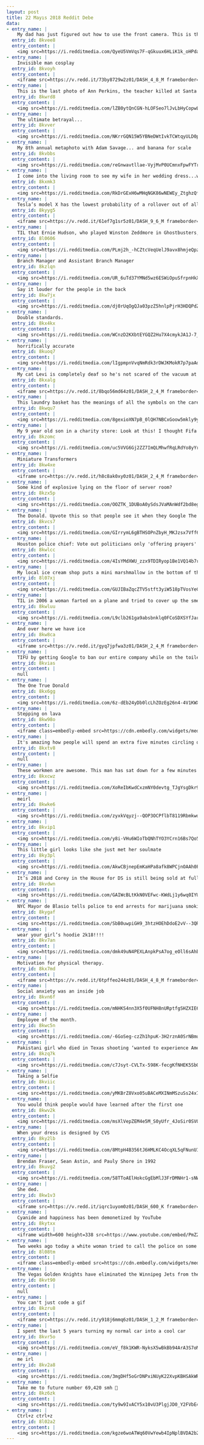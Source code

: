 ```yaml
---
layout: post
title: 22 Mayıs 2018 Reddit Debe
data:
- entry_name: |
    My dad has just figured out how to use the front camera. This is the first picture he sent.
  entry_id: 8kvee8
  entry_content: |
    <img src=https://i.redditmedia.com/QyeU5VmVqs7F-qGkuux6HLiK1k_oHPdap1KT9t8JJpk.jpg?s=d98be7e0da1443f45d2db1de8c574b84 frameborder=0>
- entry_name: |
    Invisible man cosplay
  entry_id: 8kvoyh
  entry_content: |
    <iframe src=https://v.redd.it/73by8729w2z01/DASH_4_8_M frameborder=0></iframe>
- entry_name: |
    This is the last photo of Ann Perkins, the teacher killed at Santa Fe HS. Taken when she came into my friend’s work to get a free gelato for Teacher’s Appreciation Week.
  entry_id: 8kwrd8
  entry_content: |
    <img src=https://i.redditmedia.com/lZB0ytQnCGN-hLOFSeo7lJvLbHyCopwL6gCa3HhfTk4.jpg?s=f072783a0c30b9e60669bb8516e50b0a frameborder=0>
- entry_name: |
    The ultimate betrayal...
  entry_id: 8kvver
  entry_content: |
    <img src=https://i.redditmedia.com/NKrrGQN15W5YBNeDWtIvkTCWtqyULD0pIB81XsV5MtA.jpg?s=4053466ac54e56ef87ca9e2de84e16dc frameborder=0>
- entry_name: |
    My 8th annual metaphoto with Adam Savage... and banana for scale
  entry_id: 8kvbbs
  entry_content: |
    <img src=https://i.redditmedia.com/reGnwavtllae-VyjMvP0UCmnxFpwFYTrGT3qxv1xBL8.jpg?s=66f83f7f88376ecaaa608c8f10e20465 frameborder=0>
- entry_name: |
    I come into the living room to see my wife in her wedding dress...watching the royal wedding.
  entry_id: 8kxmk3
  entry_content: |
    <img src=https://i.redditmedia.com/RkDrGExH6wMHqNGK86wNEWEy_ZtghzQfkBl-OqQXQfA.jpg?s=2cc42b1bdec2ef30b56f0bf882370fa0 frameborder=0>
- entry_name: |
    Tesla’s model X has the lowest probability of a rollover out of all other SUVs
  entry_id: 8kyyg5
  entry_content: |
    <iframe src=https://v.redd.it/61ef7g1sr5z01/DASH_9_6_M frameborder=0></iframe>
- entry_name: |
    TIL that Ernie Hudson, who played Winston Zeddmore in Ghostbusters, auditioned for the same charracter in the animated series two years later, but didnt get the part because they didn't think he sounded enough like Winston from the movie.
  entry_id: 8l0606
  entry_content: |
    <img src=https://i.redditmedia.com/PLmj2h_-hCZtcVeqUelJ9avx8hmjeQpzE0dwJDwss4k.jpg?s=6a8ce269e06e4ec5523e13597b9bb5e8 frameborder=0>
- entry_name: |
    Branch Manager and Assistant Branch Manager
  entry_id: 8kzlqn
  entry_content: |
    <img src=https://i.redditmedia.com/UR_6uTd37YMNd5wz6ESWiOpuSfrpnHkXm7TY2WTsQgg.jpg?s=9be2173815b8845d98f1166b8c7a2c62 frameborder=0>
- entry_name: |
    Say it louder for the people in the back
  entry_id: 8kw7jx
  entry_content: |
    <img src=https://i.redditmedia.com/dj0rUqOgQJa03pzZ5hnlpPjrH3HDQPdZHXl-yBkL8-A.jpg?s=b6099d0c3518c68ccb3584b37c511933 frameborder=0>
- entry_name: |
    Double standards.
  entry_id: 8kx4kx
  entry_content: |
    <img src=https://i.redditmedia.com/WCnzD2KXbtEYGQZ2Hu7X4cmykJA1J-7_5f7qtIg2M0c.jpg?s=f975a5204044c051c0af34ff6036d90b frameborder=0>
- entry_name: |
    horrifically accurate
  entry_id: 8kuoq7
  entry_content: |
    <img src=https://i.redditmedia.com/lIgpmpnVvqNmRdk3rDWJKMokR7p7paAdK8_PA9kVtHg.jpg?s=3f4f675d4e1ce8874e436ff81cafd11e frameborder=0>
- entry_name: |
    My cat Levi is completely deaf so he's not scared of the vacuum at all, this is how we groom him!
  entry_id: 8kxalg
  entry_content: |
    <iframe src=https://v.redd.it/8bqo56md64z01/DASH_2_4_M frameborder=0></iframe>
- entry_name: |
    This laundry basket has the meanings of all the symbols on the care label
  entry_id: 8kwqu7
  entry_content: |
    <img src=https://i.redditmedia.com/8gexioXN7pB_0lQH7NBCxGoow5mkly9y0g9TkKbao0Q.jpg?s=263ad2fe605355db72dda2ba9f5b546a frameborder=0>
- entry_name: |
    My 9 year old son in a charity store: Look at this! I thought Fifa only went up to 18!
  entry_id: 8kzomc
  entry_content: |
    <img src=https://i.redditmedia.com/uc5VVG6Gj2ZZ7ImQLMhwfRqLRdYo8yYr1Uv9Rmb0MgI.jpg?s=7b49f8d4eaf3c4296f8208bc7b62fbad frameborder=0>
- entry_name: |
    Miniature Transformers
  entry_id: 8kw4xe
  entry_content: |
    <iframe src=https://v.redd.it/h8c8ak0xy0z01/DASH_2_4_M frameborder=0></iframe>
- entry_name: |
    Some kind of explosive lying on the floor of server room?
  entry_id: 8kzx5p
  entry_content: |
    <img src=https://i.redditmedia.com/OOZTK_1DUBoA0ySdsJVaMAnWdf2bd8eg2vUfloKGQUI.jpg?s=d22f66bfaee038cf5aa31c56bc54e96e frameborder=0>
- entry_name: |
    The Donald. Upvote this so that people see it when they Google The Donald.
  entry_id: 8kvcs7
  entry_content: |
    <img src=https://i.redditmedia.com/GIrrymL6gBTHSOPnZbyH_MKJzsx7Vff6j2lisAFduno.jpg?s=7952a48cde23cb1065564b68785f5d5a frameborder=0>
- entry_name: |
    Houston police chief: Vote out politicians only 'offering prayers' after shootings
  entry_id: 8kwlcc
  entry_content: |
    <img src=https://i.redditmedia.com/4IsYMdXWU_zzx9TDIRyop1Be1VQ14b7rYeImtvMPUaI.jpg?s=ed96750d7845c7055fe7ea4f556e8044 frameborder=0>
- entry_name: |
    My local ice cream shop puts a mini marshmallow in the bottom of their waffle cones to prevent leakage.
  entry_id: 8l07xj
  entry_content: |
    <img src=https://i.redditmedia.com/GUJIBaZqcZTV5stft3yiW518pTVosYeC5PHkeiIVm9I.jpg?s=1e31febcac00157896770b4dc9f9bcd4 frameborder=0>
- entry_name: |
    TIL in 2006 a woman farted on a plane and tried to cover up the smell by lighting matches. When passengers alerted crew they could smell burning the flight made an emergency landing and the FBI were called in to conduct an investigation
  entry_id: 8kwluu
  entry_content: |
    <img src=https://i.redditmedia.com/L9clb261ga9absbnklq0FCoSDXSYfJarh9Z9tKMWNtI.jpg?s=34dd2039eacad4f4a841fe3860979ec1 frameborder=0>
- entry_name: |
    And over here we have ice
  entry_id: 8kw8ca
  entry_content: |
    <iframe src=https://v.redd.it/gyq7jpfwa3z01/DASH_2_4_M frameborder=0></iframe>
- entry_name: |
    TIFU by getting Google to ban our entire company while on the toilet
  entry_id: 8kvias
  entry_content: |
    null
- entry_name: |
    The One True Donald
  entry_id: 8kx6gg
  entry_content: |
    <img src=https://i.redditmedia.com/6z-dEb24yDb0lcLhZOzEg26n4-4V1KWXxTniOuLUFX8.jpg?s=4d43b4e1ee5764b8f622a68e3976cfa2 frameborder=0>
- entry_name: |
    Stepping on lava
  entry_id: 8kw98o
  entry_content: |
    <iframe class=embedly-embed src=https://cdn.embedly.com/widgets/media.html?src=https%3A%2F%2Fgfycat.com%2Fifr%2FTinyLikelyGnatcatcher&url=https%3A%2F%2Fgfycat.com%2FTinyLikelyGnatcatcher&image=https%3A%2F%2Fthumbs.gfycat.com%2FTinyLikelyGnatcatcher-size_restricted.gif&key=522baf40bd3911e08d854040d3dc5c07&type=text%2Fhtml&schema=gfycat width=600 height=338 scrolling=no frameborder=0 allowfullscreen></iframe>
- entry_name: |
    It's amazing how people will spend an extra five minutes circling or waiting for a parking space in order to avoid an extra 30 seconds of walking.
  entry_id: 8kxtv8
  entry_content: |
    null
- entry_name: |
    These workmen are awesome. This man has sat down for a few minutes to explain to our boys all about the road works
  entry_id: 8kxcwz
  entry_content: |
    <img src=https://i.redditmedia.com/XoReIbKwdCxzmNY0devtg_TJgYsgDkr9LUWXTQG0fPQ.jpg?s=1940ca78d00545941b7ee8586c6e46ce frameborder=0>
- entry_name: |
    meirl
  entry_id: 8kwke6
  entry_content: |
    <img src=https://i.redditmedia.com/zyxkVqyzj--QOP3OCPflbT8119RbmkwdDsRk3H3BlUQ.jpg?s=f54bdb85e3331c1459be7aa4812f39e1 frameborder=0>
- entry_name: |
  entry_id: 8kvip1
  entry_content: |
    <img src=https://i.redditmedia.com/y8i-VHu6WIoTbQNhTYO3YCrn16Bs7Qo5g0PuEvFXjSw.jpg?s=3d8b9e5d56095d34c0b2446434570ca3 frameborder=0>
- entry_name: |
    This little girl looks like she just met her soulmate
  entry_id: 8ky3pl
  entry_content: |
    <img src=https://i.redditmedia.com/AkwCBjnepEmKaHPa8afk8WPCjnOAAh0FPSEK8IiOsfk.jpg?s=f7cecabf444424f269a80cdd94608ac3 frameborder=0>
- entry_name: |
    It’s 2018 and Corey in the House for DS is still being sold at full price at my Walmart
  entry_id: 8kvdwn
  entry_content: |
    <img src=https://i.redditmedia.com/GAIWcBLtKkN0VEFwc-KWdLj1y6wq0IYUVc6c2VGLuXk.jpg?s=b0c5cedb274608213897bb96d0ed8d4f frameborder=0>
- entry_name: |
    NYC Mayor de Blasio tells police to end arrests for marijuana smoking
  entry_id: 8kygaf
  entry_content: |
    <img src=https://i.redditmedia.com/SbB0uwpiGH9_3htzHOEhDdoE2vV--3QRPIjduxOewU8.jpg?s=f3cf3c2df453e847635bb0a6cf06883e frameborder=0>
- entry_name: |
    wear your girl’s hoodie 2k18!!!!
  entry_id: 8kv7an
  entry_content: |
    <img src=https://i.redditmedia.com/dmk49uN4PEXLAnpkPsA7og_eOll6sAhbFzxOBSvGaiQ.jpg?s=fa07632bd2771549417d54672a70a93a frameborder=0>
- entry_name: |
    Motivation for physical therapy.
  entry_id: 8kx7md
  entry_content: |
    <iframe src=https://v.redd.it/6tpffeo244z01/DASH_4_8_M frameborder=0></iframe>
- entry_name: |
    Social anxiety was an inside job
  entry_id: 8kvn6f
  entry_content: |
    <img src=https://i.redditmedia.com/mNHKS4nn3X5f0UFNH8nURptfgSHZXIE6LyHWoCL_0bM.jpg?s=c47bbea4413203551c92f68e02a7e6eb frameborder=0>
- entry_name: |
    Employee of the month.
  entry_id: 8kwc5n
  entry_content: |
    <img src=https://i.redditmedia.com/-6GoSeg-czZh1hpuK-3H2rznA0SrNBmuUKeFwraaN00.jpg?s=4cda5962e8748e528c78a143012fccfb frameborder=0>
- entry_name: |
    Pakistani girl who died in Texas shooting ‘wanted to experience American culture’
  entry_id: 8kzq7k
  entry_content: |
    <img src=https://i.redditmedia.com/c7Jsyt-CVLTx-598K-fecgKfNHEK5SbQsPt3JpitwK0.jpg?s=c97b233d2ef3e1cbd7591ae453b40bd2 frameborder=0>
- entry_name: |
    Taking a Selfie
  entry_id: 8kviic
  entry_content: |
    <img src=https://i.redditmedia.com/yMKBrZ8Vxo05uBACeMXINmMSzuSs24x7yJCfJJd2cEg.jpg?s=63a34c3fea9e3acd305694a81a37bf62 frameborder=0>
- entry_name: |
    You would think people would have learned after the first one
  entry_id: 8kwv2k
  entry_content: |
    <img src=https://i.redditmedia.com/msXlVepZEM4e5M_S0yUfr_4JoSir0SV03GXosGr8t5Q.jpg?s=d4076664bb9318e54b9fc070f2b2d25c frameborder=0>
- entry_name: |
    When your dress is designed by CVS
  entry_id: 8ky2lb
  entry_content: |
    <img src=https://i.redditmedia.com/8MtpH4B356tJ6HMLKC4OcqXL5qFNunU1Cf_CA-sH6hA.jpg?s=d23071babb9063d89de1cd43c6e7f1cc frameborder=0>
- entry_name: |
    Brendan Fraser, Sean Astin, and Pauly Shore in 1992
  entry_id: 8kuvg2
  entry_content: |
    <img src=https://i.redditmedia.com/58TToAElHokcGgEbMlJ3FrDMNHr1-sNW7ao5X-PpigM.png?s=56d45c8a0e0c845014dfc58a4a832ec7 frameborder=0>
- entry_name: |
    She ded.
  entry_id: 8kw1v3
  entry_content: |
    <iframe src=https://v.redd.it/iqrc1uyom0z01/DASH_600_K frameborder=0></iframe>
- entry_name: |
    Cyanide and happiness has been demonetized by YouTube
  entry_id: 8kytxx
  entry_content: |
    <iframe width=600 height=338 src=https://www.youtube.com/embed/PmZ2QvjzpFs?feature=oembed&enablejsapi=1 frameborder=0 allow=autoplay; encrypted-media allowfullscreen></iframe>
- entry_name: |
    Two weeks ago today a white woman tried to call the police on some black people barbecuing. Today in that same spot this was the scene
  entry_id: 8l08tm
  entry_content: |
    <iframe class=embedly-embed src=https://cdn.embedly.com/widgets/media.html?src=https%3A%2F%2Fgfycat.com%2Fifr%2FUnfinishedCookedFlies&url=https%3A%2F%2Fgfycat.com%2FUnfinishedCookedFlies&image=https%3A%2F%2Fthumbs.gfycat.com%2FUnfinishedCookedFlies-size_restricted.gif&key=2aa3c4d5f3de4f5b9120b660ad850dc9&type=text%2Fhtml&schema=gfycat width=600 height=1067 scrolling=no frameborder=0 allowfullscreen></iframe>
- entry_name: |
    The Vegas Golden Knights have eliminated the Winnipeg Jets from the Stanley Cup Playoffs and advanced to the Stanley Cup Finals in their inaugural season
  entry_id: 8kvt90
  entry_content: |
    null
- entry_name: |
    You can't just code a gif
  entry_id: 8kzru8
  entry_content: |
    <iframe src=https://v.redd.it/y918j6mmq6z01/DASH_1_2_M frameborder=0></iframe>
- entry_name: |
    I spent the last 5 years turning my normal car into a cool car
  entry_id: 8kvr5o
  entry_content: |
    <img src=https://i.redditmedia.com/eV_f8k1KWR-NyksX5wBkBb94ArA3S7oM1VS1FydYXE0.jpg?s=2532c82a9e694e8f426fe5e9194fb295 frameborder=0>
- entry_name: |
    me irl
  entry_id: 8kv2a8
  entry_content: |
    <img src=https://i.redditmedia.com/3mgDHf5oGrDNPxiNUyK22XvpKBHSAkWRHSiSwNqxXW8.jpg?s=f90ec0c7bef09ceab0dc47ff5802fb9c frameborder=0>
- entry_name: |
    Take me to future number 69,420 smh 😤
  entry_id: 8kz6zk
  entry_content: |
    <img src=https://i.redditmedia.com/ty9w9IvACY5x10vU3PlgjJD0_Y2FVbE4Zh1Pe4pHYAU.jpg?s=43f3d5f092b2ea9d8802f65be34bb114 frameborder=0>
- entry_name: |
    Ctrl+z ctrl+z
  entry_id: 8l02a2
  entry_content: |
    <img src=https://i.redditmedia.com/kgze6woATWq60VwYewb4IpNplBVDA2b2Jj4FReDsgG4.jpg?s=c7d78fb001c432503bd0e72d0f2b6f2a frameborder=0>
---
```

